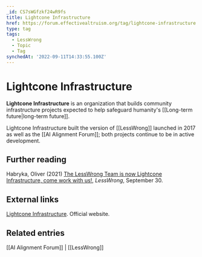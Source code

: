 ```yaml
---
_id: CS7sWGfzkf24wR9fs
title: Lightcone Infrastructure
href: https://forum.effectivealtruism.org/tag/lightcone-infrastructure
type: tag
tags:
  - LessWrong
  - Topic
  - Tag
synchedAt: '2022-09-11T14:33:55.100Z'
---
```

# Lightcone Infrastructure

**Lightcone Infrastructure** is an organization that builds community infrastructure projects expected to help safeguard humanity's [[Long-term future|long-term future]].

Lightcone Infrastructure built the version of [[LessWrong]] launched in 2017 as well as the [[AI Alignment Forum]]; both projects continue to be in active development.

Further reading
---------------

Habryka, Oliver (2021) [The LessWrong Team is now Lightcone Infrastructure, come work with us!](https://www.lesswrong.com/posts/eR7Su77N2nK3e5YRZ/the-lesswrong-team-is-now-lightcone-infrastructure-come-work-3), *LessWrong*, September 30.

External links
--------------

[Lightcone Infrastructure](https://www.lightconeinfrastructure.com/). Official website.

Related entries
---------------

[[AI Alignment Forum]] | [[LessWrong]]